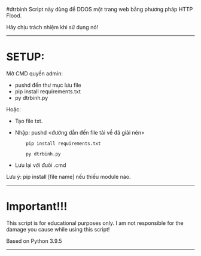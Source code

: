 #dtrbinh
Script này dùng để DDOS một trang web bằng phương pháp HTTP Flood.

Hãy chịu trách nhiệm khi sử dụng nó!

---
# SETUP:

Mở CMD quyền admin:
  - pushd đến thư mục lưu file
  - pip install requirements.txt
  - py dtrbinh.py
  
Hoặc:
  - Tạo file txt.
  - Nhập:   pushd <đường dẫn đến file tải về đã giải nén>
 
            pip install requirements.txt
            
            py dtrbinh.py
  - Lưu lại với đuôi .cmd

Lưu ý: pip install [file name] nếu thiếu module nào.

___
# Important!!!

This script is for educational purposes only. I am not responsible for the damage you cause while using this script!

Based on Python 3.9.5
___
